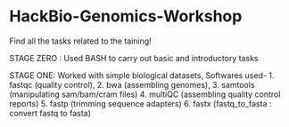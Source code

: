 # HackBio-Genomics-Workshop 

Find all the tasks related to the taining!

STAGE ZERO : Used BASH to carry out basic and introductory tasks

STAGE ONE: Worked with simple biological datasets, Softwares used- 1. fastqc (quality control), 2. bwa (assembling genomes), 3. samtools (manipulating sam/bam/cram files) 4. multiQC (assembling quality control reports) 5. fastp (trimming sequence adapters) 6. fastx (fastq_to_fasta : convert fastq to fasta)
